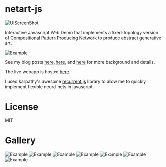 # netart-js

![UIScreenShot](https://cdn.rawgit.com/hardmaru/netart-js/master/examples/interactive_neural_art.png)

Interactive Javascript Web Demo that implements a fixed-topology version of [Compositional Pattern Producing Network](https://en.wikipedia.org/wiki/Compositional_pattern-producing_network) to produce abstract generative art.

![Example](https://cdn.rawgit.com/hardmaru/netart-js/master/examples/netart0.png)

See my blog posts [here](http://blog.otoro.net/2016/03/25/generating-abstract-patterns-with-tensorflow/), [here](http://blog.otoro.net/2015/06/19/neural-network-generative-art/), and [here](http://blog.otoro.net/2016/04/24/interactive-abstract-pattern-generation-javascript-demo/) for more background and details.

The live webapp is hosted [here](http://otoro.net/ml/netart/).

I used karpathy's awesome [recurrent.js](https://github.com/karpathy/recurrentjs) library to allow me to quickly implement flexible neural nets in javascript.

# License

MIT

# Gallery

![Example](https://cdn.rawgit.com/hardmaru/netart-js/master/examples/netart1.jpeg)
![Example](https://cdn.rawgit.com/hardmaru/netart-js/master/examples/netart2.jpeg)
![Example](https://cdn.rawgit.com/hardmaru/netart-js/master/examples/netart3.jpeg)
![Example](https://cdn.rawgit.com/hardmaru/netart-js/master/examples/netart4.jpeg)
![Example](https://cdn.rawgit.com/hardmaru/netart-js/master/examples/netart5.jpeg)
![Example](https://cdn.rawgit.com/hardmaru/netart-js/master/examples/netart6.jpeg)
![Example](https://cdn.rawgit.com/hardmaru/netart-js/master/examples/netart7.jpeg)
